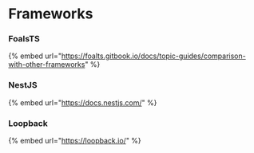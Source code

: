 # Frameworks

### FoalsTS

{% embed url="https://foalts.gitbook.io/docs/topic-guides/comparison-with-other-frameworks" %}

### NestJS

{% embed url="https://docs.nestjs.com/" %}

### Loopback

{% embed url="https://loopback.io/" %}



